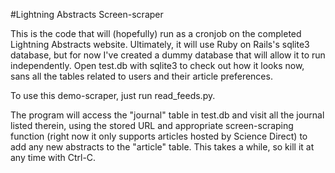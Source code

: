 #Lightning Abstracts Screen-scraper

This is the code that will (hopefully) run as a cronjob on the completed Lightning Abstracts website.  Ultimately, it will use Ruby on Rails's sqlite3 database, but for now I've created a dummy database that will allow it to run independently.  Open test.db with sqlite3 to check out how it looks now, sans all the tables related to users and their article preferences.

To use this demo-scraper, just run read_feeds.py.

The program will access the "journal" table in test.db and visit all the journal listed therein, using the stored URL and appropriate screen-scraping function (right now it only supports articles hosted by Science Direct) to add any new abstracts to the "article" table.  This takes a while, so kill it at any time with Ctrl-C.
